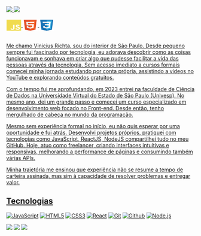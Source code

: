 <div>
   <a href="https://github.com/vrichta">
   <img height="180em" src="https://github-readme-stats.vercel.app/api?username=vrichta&show_icons=true&theme=tokyonight&include_all_commits=true&count_private=true"/>
   <img height="180em" src="https://github-readme-stats.vercel.app/api/top-langs/?username=vrichta&layout=compact&langs_count=6&theme=tokyonight"/>
</div>
    
<div style="display: inline_block"><br>
  <img align="center" alt="Js" height="30" width="40" src="https://raw.githubusercontent.com/devicons/devicon/master/icons/javascript/javascript-plain.svg">
  <img align="center" alt="HTML" height="30" width="40" src="https://raw.githubusercontent.com/devicons/devicon/master/icons/html5/html5-original.svg">
  <img align="center" alt="CSS" height="30" width="40" src="https://raw.githubusercontent.com/devicons/devicon/master/icons/css3/css3-original.svg">
</div>
 
<br>
 
Me chamo Vinicius Richta, sou do interior de São Paulo. Desde pequeno sempre fui fascinado por tecnologia, eu adorava descobrir como as coisas funcionavam e sonhava em criar algo que pudesse facilitar a vida das pessoas através da tecnologia. Sem acesso imediato a cursos formais comecei minha jornada estudando por conta própria, assistindo a vídeos no YouTube e explorando conteúdos gratuitos.

Com o tempo fui me aprofundando, em 2023 entrei na faculdade de Ciência de Dados na Universidade Virtual do Estado de São Paulo (Univesp). No mesmo ano, dei um grande passo e comecei um curso especializado em desenvolvimento web focado no Front-end. Desde então, tenho mergulhado de cabeça no mundo da programação.

Mesmo sem experiência formal no início, eu não quis esperar por uma oportunidade e fui atrás. Desenvolvi projetos próprios, pratiquei com tecnologias como JavaScript, ReactJS, NodeJS compartilhei tudo no meu GitHub. Hoje, atuo como freelancer, criando interfaces intuitivas e responsivas, melhorando a performance de páginas e consumindo também várias APIs.

Minha trajetória me ensinou que experiência não se resume a tempo de carteira assinada, mas sim à capacidade de resolver problemas e entregar valor.

<h2>Tecnologias</h2>

[![JavaScript](https://img.shields.io/badge/javascript-%23323330.svg?style=for-the-badge&logo=javascript&logoColor=%23F7DF1E)](https://ecma-international.org/publications-and-standards/standards/ecma-262/)
[![HTML5](https://img.shields.io/badge/html5-%23E34F26.svg?style=for-the-badge&logo=html5&logoColor=white)](https://html.spec.whatwg.org/multipage/)
[![CSS3](https://img.shields.io/badge/css3-%231572B6.svg?style=for-the-badge&logo=css3&logoColor=white)](https://www.w3.org/Style/CSS/Overview.en.html)
[![React](https://img.shields.io/badge/react-%2320232a.svg?style=for-the-badge&logo=react&logoColor=%2361DAFB)](https://react.dev/)
[![Git](https://img.shields.io/badge/git-%23F05033.svg?style=for-the-badge&logo=git&logoColor=white)](https://git-scm.com/)
[![Github](https://img.shields.io/badge/github-%23121011.svg?style=for-the-badge&logo=github&logoColor=white)](https://github.com/)
[![Node.js](https://img.shields.io/badge/node.js-6DA55F?style=for-the-badge&logo=node.js&logoColor=white)](https://nodejs.org/)
<div> 
  <a href="https://instagram.com/v_richta" target="_blank"><img src="https://img.shields.io/badge/-Instagram-%23E4405F?style=for-the-badge&logo=instagram&logoColor=white" target="_blank"></a> 
  <a href = "mailto:viniciusrichta123@gmail.com"><img src="https://img.shields.io/badge/-Gmail-%23333?style=for-the-badge&logo=gmail&logoColor=white" target="_blank"></a>
  <a href="https://www.linkedin.com/in/vinicius-richta-55163a242?utm_campaign=share_via&utm_content=profile&utm_medium=" target="_blank"><img src="https://img.shields.io/badge/-LinkedIn-%230077B5?style=for-the-badge&logo=linkedin&logoColor=white" target="_blank"></a>
</div>
